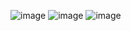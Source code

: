 ![image](https://github.com/Le-Quang-Trung/LTTBDD/assets/143144135/0eb5c505-e39e-4278-bf56-db94c1f94a4f)
![image](https://github.com/Le-Quang-Trung/LTTBDD/assets/143144135/81eff032-5fb8-47b8-9da1-6dd5a0f19b2a)
![image](https://github.com/Le-Quang-Trung/LTTBDD/assets/143144135/3ccbbe4f-edef-4e22-bd18-82efbb13b8e1)
